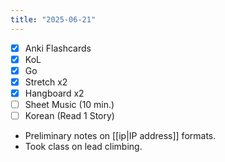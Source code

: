 ```yaml
---
title: "2025-06-21"
---
```


- [x] Anki Flashcards
- [x] KoL
- [x] Go
- [x] Stretch x2
- [x] Hangboard x2
- [ ] Sheet Music (10 min.)
- [ ] Korean (Read 1 Story)

* Preliminary notes on [[ip|IP address]] formats.
* Took class on lead climbing.